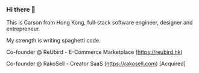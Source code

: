 ### Hi there 👋 

This is Carson from Hong Kong, full-stack software engineer, designer and entrepreneur.

My strength is writing spaghetti code.

Co-founder @ ReUbird - E-Commerce Marketplace (https://reubird.hk)

Co-founder @ RakoSell - Creator SaaS (https://rakosell.com) [Acquired]

<!--
**Carson12345/Carson12345** is a ✨ _special_ ✨ repository because its `README.md` (this file) appears on your GitHub profile.

Here are some ideas to get you started:

- 🔭 I’m currently working on ...
- 🌱 I’m currently learning ...
- 👯 I’m looking to collaborate on ...
- 🤔 I’m looking for help with ...
- 💬 Ask me about ...
- 📫 How to reach me: ...
- 😄 Pronouns: ...
- ⚡ Fun fact: ...
-->
